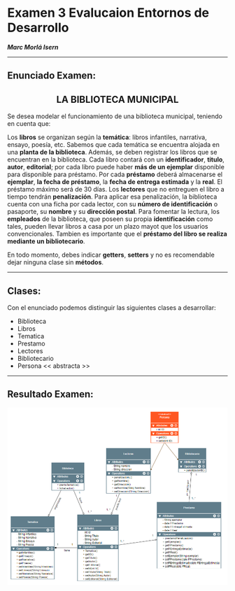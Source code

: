# **Examen 3 Evalucaion Entornos de Desarrollo**
***Marc Morlá Isern***

----

## **Enunciado Examen:**

<h2 align="center"><b> LA BIBLIOTECA MUNICIPAL </b></h2>

Se desea modelar el funcionamiento de una biblioteca municipal, teniendo en cuenta que:

Los **libros** se organizan según la **temática**: libros infantiles, narrativa, ensayo, poesía, etc. Sabemos que cada temática se encuentra alojada en una **planta de la biblioteca**. Además, se deben registrar los libros que se encuentran en la biblioteca. Cada libro contará con un **identificador**, **titulo**, **autor**, **editorial**; por cada libro puede haber **más de un ejemplar** disponible para disponible para préstamo. Por cada **préstamo** deberá almacenarse el **ejemplar**, **la fecha de préstamo**, la **fecha de entrega estimada** y la **real**. El préstamo máximo será de 30 días. Los **lectores** que no entreguen el libro a tiempo tendrán **penalización**. Para aplicar esa penalización, la biblioteca cuenta con una ficha por cada lector, con su **número de identificación** o pasaporte, su **nombre** y su **dirección postal**. Para fomentar la lectura, los **empleados** de la biblioteca, que poseen su propia **identificación** como tales, pueden llevar libros a casa por un plazo mayot que los usuarios convencionales. Tambien es importante que el **préstamo del libro se realiza mediante un bibliotecario**.

En todo momento, debes indicar **getters**, **setters** y no es recomendable dejar ninguna clase sin **métodos**.

---
## **Clases:**
Con el enunciado podemos distinguir las siguientes clases a desarrollar:

- Biblioteca
- Libros 
- Tematica
- Prestamo
- Lectores
- Bibliotecario
- Persona << abstracta >>

---
## **Resultado Examen:**

![ExamenEntornos3T](ExamenEntornos3T.png)
